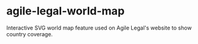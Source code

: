 # agile-legal-world-map
Interactive SVG world map feature used on Agile Legal's website to show country coverage. 
